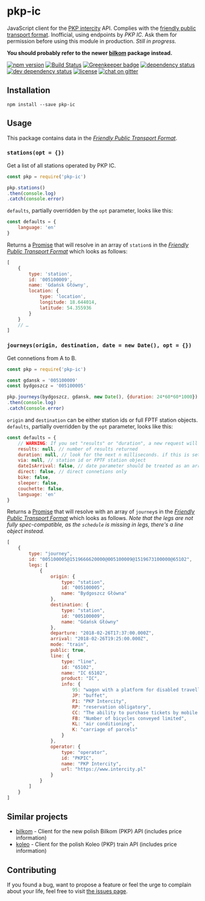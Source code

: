# pkp-ic

JavaScript client for the [PKP intercity](https://www.intercity.pl/) API. Complies with the [friendly public transport format](https://github.com/public-transport/friendly-public-transport-format). Inofficial, using endpoints by *PKP IC*. Ask them for permission before using this module in production. *Still in progress.*

**You should probably refer to the newer [bilkom](https://github.com/juliuste/bilkom) package instead.**

[![npm version](https://img.shields.io/npm/v/pkp-ic.svg)](https://www.npmjs.com/package/pkp-ic)
[![Build Status](https://travis-ci.org/juliuste/pkp-ic.svg?branch=master)](https://travis-ci.org/juliuste/pkp-ic)
[![Greenkeeper badge](https://badges.greenkeeper.io/juliuste/pkp-ic.svg)](https://greenkeeper.io/)
[![dependency status](https://img.shields.io/david/juliuste/pkp-ic.svg)](https://david-dm.org/juliuste/pkp-ic)
[![dev dependency status](https://img.shields.io/david/dev/juliuste/pkp-ic.svg)](https://david-dm.org/juliuste/pkp-ic#info=devDependencies)
[![license](https://img.shields.io/github/license/juliuste/pkp-ic.svg?style=flat)](LICENSE)
[![chat on gitter](https://badges.gitter.im/juliuste.svg)](https://gitter.im/juliuste)

## Installation

```shell
npm install --save pkp-ic
```

## Usage

This package contains data in the [*Friendly Public Transport Format*](https://github.com/public-transport/friendly-public-transport-format).

### `stations(opt = {})`

Get a list of all stations operated by PKP IC.

```js
const pkp = require('pkp-ic')

pkp.stations()
.then(console.log)
.catch(console.error)
```

`defaults`, partially overridden by the `opt` parameter, looks like this:

```js
const defaults = {
    language: 'en'
}
```

Returns a [Promise](https://developer.mozilla.org/en-US/docs/Web/JavaScript/Reference/Global_Objects/promise) that will resolve in an array of `station`s in the [*Friendly Public Transport Format*](https://github.com/public-transport/friendly-public-transport-format) which looks as follows:

```js
[
    {
        type: 'station',
        id: '005100009',
        name: 'Gdańsk Główny',
        location: {
            type: 'location',
            longitude: 18.644014,
            latitude: 54.355936
        }
    }
    // …
]
```

### `journeys(origin, destination, date = new Date(), opt = {})`

Get connetions from A to B.

```js
const pkp = require('pkp-ic')

const gdansk = '005100009'
const bydgoszcz = '005100005'

pkp.journeys(bydgoszcz, gdansk, new Date(), {duration: 24*60*60*1000})
.then(console.log)
.catch(console.error)
```
`origin` and `destination` can be either station ids or full FPTF station objects. `defaults`, partially overridden by the `opt` parameter, looks like this:

```js
const defaults = {
    // WARNING: If you set "results" or "duration", a new request will be created for every 3rd connection found since the API exposes max. 3 connections per request
    results: null, // number of results returned
    duration: null, // look for the next n milliseconds. if this is set, 'results' must not be set and vice versa.
    via: null, // station id or FPTF station object
    dateIsArrival: false, // date parameter should be treated as an arrival date instead of as a departure date
    direct: false, // direct connetions only
    bike: false,
    sleeper: false,
    couchette: false,
    language: 'en'
}
```

Returns a [Promise](https://developer.mozilla.org/en-US/docs/Web/JavaScript/Reference/Global_Objects/promise) that will resolve with an array of `journey`s in the [*Friendly Public Transport Format*](https://github.com/public-transport/friendly-public-transport-format) which looks as follows.
*Note that the legs are not fully spec-compatible, as the `schedule` is missing in legs, there's a line object instead.*

```js
[
    {
        type: "journey",
        id: "005100005@1519666620000@005100009@1519673100000@65102",
        legs: [
            {
                origin: {
                    type: "station",
                    id: "005100005",
                    name: "Bydgoszcz Główna"
                },
                destination: {
                    type: "station",
                    id: "005100009",
                    name: "Gdańsk Główny"
                },
                departure: "2018-02-26T17:37:00.000Z",
                arrival: "2018-02-26T19:25:00.000Z",
                mode: "train",
                public: true,
                line: {
                    type: "line",
                    id: "65102",
                    name: "IC 65102",
                    product: "IC",
                    info: {
                        95: "wagon with a platform for disabled travellers",
                        JP: "buffet",
                        P1: "PKP Intercity",
                        RP: "reservation obligatory",
                        CC: "The ability to purchase tickets by mobile phone on m.bilkom.pl",
                        FB: "Number of bicycles conveyed limited",
                        KL: "air conditioning",
                        K: "carriage of parcels"
                    }
                },
                operator: {
                    type: "operator",
                    id: "PKPIC",
                    name: "PKP Intercity",
                    url: "https://www.intercity.pl"
                }
            }
        ]
    }
]
```

## Similar projects

- [bilkom](https://github.com/juliuste/bilkom) - Client for the new polish Bilkom (PKP) API (includes price information)
- [koleo](https://github.com/juliuste/koleo/) - Client for the polish Koleo (PKP) train API (includes price information)

## Contributing

If you found a bug, want to propose a feature or feel the urge to complain about your life, feel free to visit [the issues page](https://github.com/juliuste/pkp-ic/issues).
